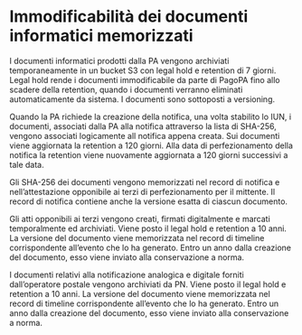 # Immodificabilità dei documenti informatici memorizzati

I documenti informatici prodotti dalla PA vengono archiviati temporaneamente in un bucket S3 con legal hold e retention di 7 giorni. Legal hold rende i documenti immodificabile da parte di PagoPA fino allo scadere della retention, quando i documenti verranno eliminati automaticamente da sistema. I documenti sono sottoposti a versioning.

Quando la PA richiede la creazione della notifica, una volta stabilito lo IUN, i documenti, associati dalla PA alla notifica attraverso la lista di SHA-256, vengono associati logicamente all notifica appena creata. Sui documenti viene aggiornata la retention a 120 giorni. Alla data di perfezionamento della notifica la retention viene nuovamente aggiornata a 120 giorni successivi a tale data.

Gli SHA-256 dei documenti vengono memorizzati nel record di notifica e nell’attestazione opponibile ai terzi di perfezionamento per il mittente. Il record di notifica contiene anche la versione esatta di ciascun documento.

Gli atti opponibili ai terzi vengono creati, firmati digitalmente e marcati temporalmente ed archiviati. Viene posto il legal hold e retention a 10 anni. La versione del documento viene memorizzata nel record di timeline corrispondente all’evento che lo ha generato. Entro un anno dalla creazione del documento, esso viene inviato alla conservazione a norma.

I documenti relativi alla notificazione analogica e digitale forniti dall’operatore postale vengono archiviati da PN. Viene posto il legal hold e retention a 10 anni. La versione del documento viene memorizzata nel record di timeline corrispondente all’evento che lo ha generato. Entro un anno dalla creazione del documento, esso viene inviato alla conservazione a norma.
